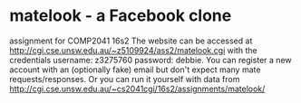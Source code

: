 # matelook - a Facebook clone
assignment for COMP2041 16s2
The website can be accessed at http://cgi.cse.unsw.edu.au/~z5109924/ass2/matelook.cgi with the credentials username: z3275760 password: debbie. You can register a new account with an (optionally fake) email but don't expect many mate requests/responses.
Or you can run it yourself with data from http://cgi.cse.unsw.edu.au/~cs2041cgi/16s2/assignments/matelook/
